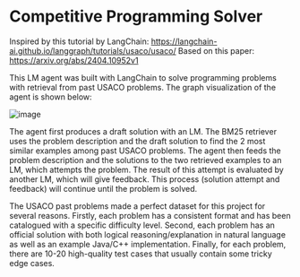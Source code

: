 # Competitive Programming Solver

Inspired by this tutorial by LangChain: https://langchain-ai.github.io/langgraph/tutorials/usaco/usaco/
Based on this paper: https://arxiv.org/abs/2404.10952v1

This LM agent was built with LangChain to solve programming problems with retrieval from past USACO problems. The graph visualization of the agent is shown below:

![image](https://github.com/user-attachments/assets/ad64fd88-8b34-4a3a-b4a3-32904f242abe)

The agent first produces a draft solution with an LM. The BM25 retriever uses the problem description and the draft solution to find the 2 most similar examples among past USACO problems. The agent then feeds the problem description and the solutions to the two retrieved examples to an LM, which attempts the problem. The result of this attempt is evaluated by another LM, which will give feedback. This process (solution attempt and feedback) will continue until the problem is solved.

The USACO past problems made a perfect dataset for this project for several reasons. Firstly, each problem has a consistent format and has been catalogued with a specific difficulty level. Second, each problem has an official solution with both logical reasoning/explanation in natural language as well as an example Java/C++ implementation. Finally, for each problem, there are 10-20 high-quality test cases that usually contain some tricky edge cases.
